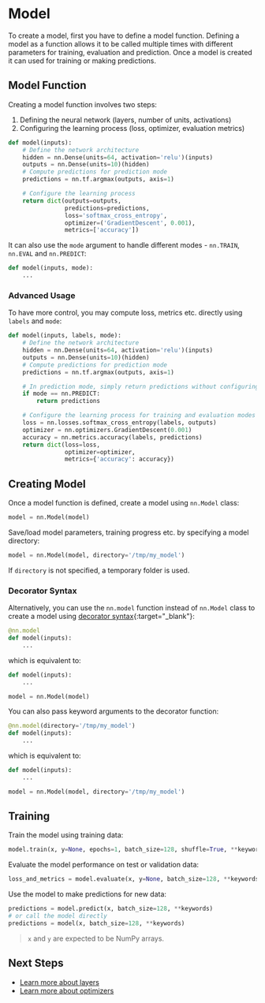# Model

To create a model, first you have to define a model function. Defining a model as a function allows it to be called multiple times with different parameters for training, evaluation and prediction. Once a model is created it can used for training or making predictions.

## Model Function

Creating a model function involves two steps:

1. Defining the neural network (layers, number of units, activations)
1. Configuring the learning process (loss, optimizer, evaluation metrics)

```py
def model(inputs):
    # Define the network architecture
    hidden = nn.Dense(units=64, activation='relu')(inputs)
    outputs = nn.Dense(units=10)(hidden)
    # Compute predictions for prediction mode
    predictions = nn.tf.argmax(outputs, axis=1)

    # Configure the learning process
    return dict(outputs=outputs,
                predictions=predictions,
                loss='softmax_cross_entropy',
                optimizer=('GradientDescent', 0.001),
                metrics=['accuracy'])
```

It can also use the `mode` argument to handle different modes - `nn.TRAIN`, `nn.EVAL` and `nn.PREDICT`:

```py
def model(inputs, mode):
    ...
```

### Advanced Usage

To have more control, you may compute loss, metrics etc. directly using `labels` and `mode`:

```py
def model(inputs, labels, mode):
    # Define the network architecture
    hidden = nn.Dense(units=64, activation='relu')(inputs)
    outputs = nn.Dense(units=10)(hidden)
    # Compute predictions for prediction mode
    predictions = nn.tf.argmax(outputs, axis=1)

    # In prediction mode, simply return predictions without configuring learning process
    if mode == nn.PREDICT:
        return predictions

    # Configure the learning process for training and evaluation modes
    loss = nn.losses.softmax_cross_entropy(labels, outputs)
    optimizer = nn.optimizers.GradientDescent(0.001)
    accuracy = nn.metrics.accuracy(labels, predictions)
    return dict(loss=loss,
                optimizer=optimizer,
                metrics={'accuracy': accuracy})
```


## Creating Model

Once a model function is defined, create a model using `nn.Model` class:

```py
model = nn.Model(model)
```

Save/load model parameters, training progress etc. by specifying a model directory:

```py
model = nn.Model(model, directory='/tmp/my_model')
```

If `directory` is not specified, a temporary folder is used.

### Decorator Syntax

Alternatively, you can use the `nn.model` function instead of `nn.Model` class to create a model using [decorator syntax]{:target="_blank"}:

```py
@nn.model
def model(inputs):
    ...
```

which is equivalent to:

```py
def model(inputs):
    ...

model = nn.Model(model)
```

You can also pass keyword arguments to the decorator function:

```py
@nn.model(directory='/tmp/my_model')
def model(inputs):
    ...
```

which is equivalent to:

```py
def model(inputs):
    ...

model = nn.Model(model, directory='/tmp/my_model')
```


## Training

Train the model using training data:

```py
model.train(x, y=None, epochs=1, batch_size=128, shuffle=True, **keywords)
```

Evaluate the model performance on test or validation data:

```py
loss_and_metrics = model.evaluate(x, y=None, batch_size=128, **keywords)
```

Use the model to make predictions for new data:

```py
predictions = model.predict(x, batch_size=128, **keywords)
# or call the model directly
predictions = model(x, batch_size=128, **keywords)
```

> `x` and `y` are expected to be NumPy arrays.


## Next Steps

- [Learn more about layers](../layers/)
- [Learn more about optimizers](../optimizers/)


[decorator syntax]: https://www.python.org/dev/peps/pep-0318/#current-syntax
